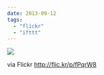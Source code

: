 ```yaml
---
date: 2013-09-12
tags: 
  - "flickr"
  - "ifttt"
---
```


![](http://farm4.staticflickr.com/3680/9725639991_3465534cae_b.jpg)  

  
  
via Flickr http://flic.kr/p/fPqrW8
